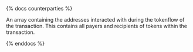 {% docs counterparties %}

An array containing the addresses interacted with during the tokenflow of the transaction. This contains all payers and recipients of tokens within the transaction.

{% enddocs %}
